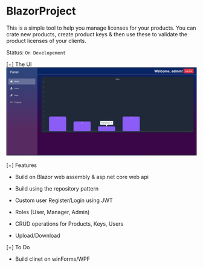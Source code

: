 # BlazorProject
This is a simple tool to help you manage licenses for your products.
You can crate new products, create product keys & then use these to validate the product licenses of your clients.

Status: ```On Developement```

[+] The UI
![Home UI](Image.png "UI")

[+] Features
- Build on Blazor web assembly & asp.net core web api
- Build using the repository pattern

- Custom user Register/Login using JWT
- Roles (User, Manager, Admin)
- CRUD operations for Products, Keys, Users
- Upload/Download

[+] To Do
- Build clinet on winForms/WPF
